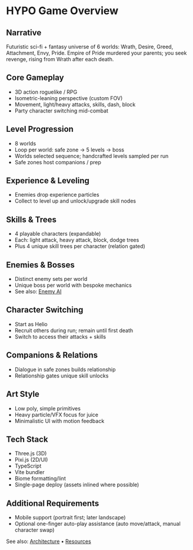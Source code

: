 # HYPO Game Overview

## Narrative

Futuristic sci-fi + fantasy universe of 6 worlds: Wrath, Desire, Greed, Attachment, Envy, Pride. Empire of Pride murdered your parents; you seek revenge, rising from Wrath after each death.

## Core Gameplay

- 3D action roguelike / RPG
- Isometric-leaning perspective (custom FOV)
- Movement, light/heavy attacks, skills, dash, block
- Party character switching mid-combat

## Level Progression

- 8 worlds
- Loop per world: safe zone → 5 levels → boss
- Worlds selected sequence; handcrafted levels sampled per run
- Safe zones host companions / prep

## Experience & Leveling

- Enemies drop experience particles
- Collect to level up and unlock/upgrade skill nodes

## Skills & Trees

- 4 playable characters (expandable)
- Each: light attack, heavy attack, block, dodge trees
- Plus 4 unique skill trees per character (relation gated)

## Enemies & Bosses

- Distinct enemy sets per world
- Unique boss per world with bespoke mechanics
- See also: [Enemy AI](./EnemyAI.md)

## Character Switching

- Start as Helio
- Recruit others during run; remain until first death
- Switch to access their attacks + skills

## Companions & Relations

- Dialogue in safe zones builds relationship
- Relationship gates unique skill unlocks

## Art Style

- Low poly, simple primitives
- Heavy particle/VFX focus for juice
- Minimalistic UI with motion feedback

## Tech Stack

- Three.js (3D)
- Pixi.js (2D/UI)
- TypeScript
- Vite bundler
- Biome formatting/lint
- Single-page deploy (assets inlined where possible)

## Additional Requirements

- Mobile support (portrait first; later landscape)
- Optional one-finger auto-play assistance (auto move/attack, manual character swap)

See also: [Architecture](./Architecture.md) • [Resources](./Resources.md)
